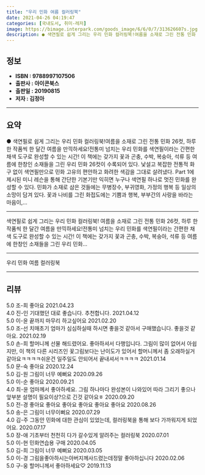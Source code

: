 ```yaml
---
title: "우리 민화 여름 컬러링북"
date: 2021-04-26 04:19:47
categories: [국내도서, 취미-레저]
image: https://bimage.interpark.com/goods_image/6/6/0/7/313626607s.jpg
description: ● 색연필로 쉽게 그리는 우리 민화 컬러링북!여름을 소재로 그린 전통 민화 26컷, 하루 한 작품씩 한 달간 여름을 만끽하세요!전통미 넘치는 우리 민화를 색연필이라는 간편한 채색 도구로 완성할 수 있는 시간! 이 책에는 갖가지 꽃과 곤충, 수박, 복숭아, 석류 등 여름에 한창인 소재들
---
```


## **정보**

- **ISBN : 9788997107506**
- **출판사 : 아이콘북스**
- **출판일 : 20190815**
- **저자 : 김정아**

------



## **요약**

●  색연필로 쉽게 그리는 우리 민화 컬러링북!여름을 소재로 그린 전통 민화 26컷, 하루 한 작품씩 한 달간 여름을 만끽하세요!전통미 넘치는 우리 민화를 색연필이라는 간편한 채색 도구로 완성할 수 있는 시간! 이 책에는 갖가지 꽃과 곤충, 수박, 복숭아, 석류 등 여름에 한창인 소재들을 그린 우리 민화 26컷이 수록되어 있다. 낯설고 복잡한 전통적 화구 없이 색연필만으로 민화 고유의 편안하고 화려한 색감을 그대로 살려냈다. Part 1에 제시된 미니 레슨을 통해 간단한 기본기만 익히면 누구나 색연필 하나로 멋진 민화를 완성할 수 있다. 민화가 소재로 삼은 것들에는 무병장수, 부귀영화, 가정의 행복 등 일상의 소망이 담겨 있다. 꽃과 나비를 그린 화접도에는 기쁨과 행복, 부부간의 사랑을 바라는 마음이,...

------

색연필로 쉽게 그리는 우리 민화 컬러링북!
여름을 소재로 그린 전통 민화 26컷, 
하루 한 작품씩 한 달간 여름을 만끽하세요!전통미 넘치는 우리 민화를 색연필이라는 간편한 채색 도구로 완성할 수 있는 시간! 
이 책에는 갖가지 꽃과 곤충, 수박, 복숭아, 석류 등 여름에 한창인 소재들을 그린 우리 민화... 

------


우리 민화 여름 컬러링북 

------


## **리뷰** 

5.0 조-희 좋아요 2021.04.23 <br/>4.0 진-인 기대했던 대로 좋습니다. 추천합니다.  2021.04.12 <br/>5.0 이-윤 끝까지 마무리 하고싶어요 2021.02.20 <br/>5.0 조-선 치매초기 엄마가 심심하실때 하시면 좋을것 같아서 구매했습니다. 좋을것 같아요. 2021.02.19 <br/>5.0 손-희 할머니께 선물 해드렸어요. 좋아하셔서 다행입니다. 그림이 많이 없어서 아쉽지만, 이 책의 다른 시리즈인 꽃그림보다는 난이도가 있어서 할머니께서 좀 오래하실거 같아요ㅋㅋㅋㅋ쉬운건 일주일도 안되어서 끝내셔서ㅋㅋㅋㅋ  2021.01.14 <br/>5.0 문-숙 좋아요 2020.12.24 <br/>5.0 김-원 그림이 너무 예뻐요 2020.09.26 <br/>5.0 이-순 좋아요 2020.09.21 <br/>4.0 최-윤 엄마께서 좋아하세요. 그림 하나마다 완성본이 나와있어 따라 그리기 좋으나 앞부분 설명이 필요이상?으로 긴것 같아요ㅎ  2020.09.20 <br/>5.0 전-경 좋아요 좋아요 좋아요 좋아요 좋아요 좋아요  2020.08.26 <br/>5.0 송-은 그림이 너무이뻐요 2020.07.29 <br/>4.0 김-주 그동안 민화에 대한 관심이 있었는데, 컬러링북을 통해 보다 가까워지게 되었어요. 2020.07.17 <br/>5.0 장-애 기초부터 천천히 다가 갈수있게 알려주는 컬러링북  2020.07.01 <br/>5.0 이-현 민화연습용 구매 2020.04.05 <br/>5.0 김-희 그림이 너무 예뻐요 2020.03.05 <br/>5.0 이-경 그림을좋아하시는아버지께사드렸는데정말 
좋아하십니다 2020.02.06 <br/>5.0 구-웅 할머니께서 좋아하세요♡ 2019.11.13 <br/>